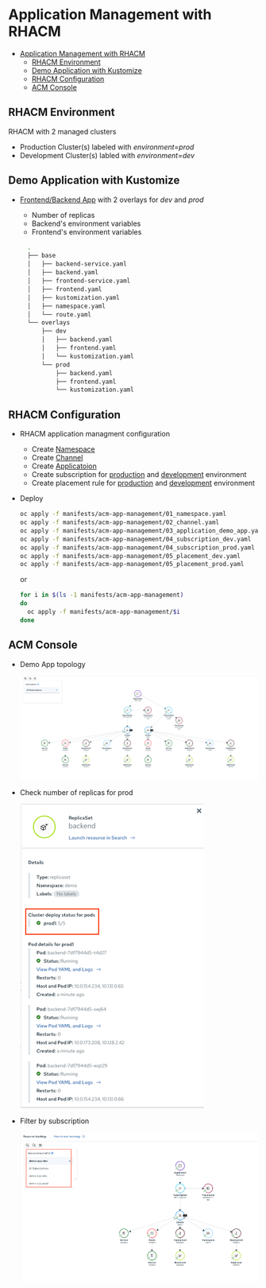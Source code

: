 # Application Management with RHACM
- [Application Management with RHACM](#application-management-with-rhacm)
  - [RHACM Environment](#rhacm-environment)
  - [Demo Application with Kustomize](#demo-application-with-kustomize)
  - [RHACM Configuration](#rhacm-configuration)
  - [ACM Console](#acm-console)

## RHACM Environment

RHACM with 2 managed clusters 
- Production Cluster(s) labeled with *environment=prod*
- Development Cluster(s) labled with *environment=dev*

## Demo Application with Kustomize

- [Frontend/Backend App](manifests/apps-kustomize) with 2 overlays for *dev* and *prod*
  - Number of replicas
  - Backend's environment variables
  - Frontend's environment variables

  ```bash
    .
    ├── base
    │   ├── backend-service.yaml
    │   ├── backend.yaml
    │   ├── frontend-service.yaml
    │   ├── frontend.yaml
    │   ├── kustomization.yaml
    │   ├── namespace.yaml
    │   └── route.yaml
    └── overlays
        ├── dev
        │   ├── backend.yaml
        │   ├── frontend.yaml
        │   └── kustomization.yaml
        └── prod
            ├── backend.yaml
            ├── frontend.yaml
            └── kustomization.yaml
  ```

## RHACM Configuration
- RHACM application managment configuration
  - Create [Namespace](manifests/acm-app-management/01_namespace.yaml)
  - Create [Channel](manifests/acm-app-management/02_channel.yaml)
  - Create [Applicatoion](manifests/acm-app-management/03_application_demo_app.yaml) 
  - Create subscription for [production](manifests/acm-app-management/04_subscription_prod.yaml) and [development](manifests/acm-app-management/05_placement_dev.yaml) environment
  - Create placement rule for [production](manifests/acm-app-management/05_placement_prod.yaml) and [development](manifests/acm-app-management/05_placement_dev.yaml) environment

- Deploy
  
  ```bash
  oc apply -f manifests/acm-app-management/01_namespace.yaml
  oc apply -f manifests/acm-app-management/02_channel.yaml
  oc apply -f manifests/acm-app-management/03_application_demo_app.yaml
  oc apply -f manifests/acm-app-management/04_subscription_dev.yaml
  oc apply -f manifests/acm-app-management/04_subscription_prod.yaml
  oc apply -f manifests/acm-app-management/05_placement_dev.yaml
  oc apply -f manifests/acm-app-management/05_placement_prod.yaml
  ```

  or

  ```bash
  for i in $(ls -1 manifests/acm-app-management)
  do
    oc apply -f manifests/acm-app-management/$i
  done
  ```

## ACM Console
- Demo App topology

  ![](images/acm-demo-app-dev-console-full.png)

- Check number of replicas for prod

  ![](images/acm-demo-app-prod-replicas.png) 

- Filter by subscription

  ![](images/acm-demo-app-dev-console.png)
 